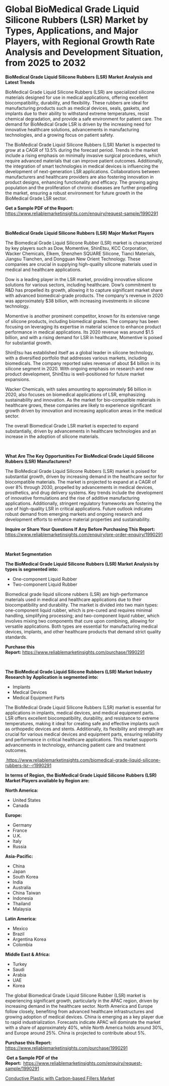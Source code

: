 <p><h1>Global BioMedical Grade Liquid Silicone Rubbers (LSR) Market by Types, Applications, and Major Players, with Regional Growth Rate Analysis and Development Situation, from 2025 to 2032</h1></p><p><strong>BioMedical Grade Liquid Silicone Rubbers (LSR) Market Analysis and Latest Trends</strong></p>
<p><p>BioMedical Grade Liquid Silicone Rubbers (LSR) are specialized silicone materials designed for use in medical applications, offering excellent biocompatibility, durability, and flexibility. These rubbers are ideal for manufacturing products such as medical devices, seals, gaskets, and implants due to their ability to withstand extreme temperatures, resist chemical degradation, and provide a safe environment for patient care. The demand for BioMedical Grade LSR is driven by the increasing need for innovative healthcare solutions, advancements in manufacturing technologies, and a growing focus on patient safety.</p><p>The BioMedical Grade Liquid Silicone Rubbers (LSR) Market is expected to grow at a CAGR of 13.5% during the forecast period. Trends in the market include a rising emphasis on minimally invasive surgical procedures, which require advanced materials that can improve patient outcomes. Additionally, the integration of smart technologies in medical devices is influencing the development of next-generation LSR applications. Collaborations between manufacturers and healthcare providers are also fostering innovation in product designs, enhancing functionality and efficacy. The growing aging population and the proliferation of chronic diseases are further propelling the market, ensuring a robust environment for future growth in the BioMedical Grade LSR sector.</p></p>
<p><strong>Get a Sample PDF of the Report:&nbsp;</strong> <a href="https://www.reliablemarketinsights.com/enquiry/request-sample/1990291?utm_campaign=2252&utm_medium=2&utm_source=Github&utm_content=ia&utm_term=03042025&utm_id=biomedical-grade-liquid-silicone-rubbers-lsr">https://www.reliablemarketinsights.com/enquiry/request-sample/1990291</a></p>
<p>&nbsp;</p>
<p><strong>BioMedical Grade Liquid Silicone Rubbers (LSR) Major Market Players</strong></p>
<p><p>The Biomedical Grade Liquid Silicone Rubber (LSR) market is characterized by key players such as Dow, Momentive, ShinEtsu, KCC Corporation, Wacker Chemicals, Elkem, Shenzhen SQUARE Silicone, Tianci Materials, Jiangsu Tianchen, and Dongguan New Orient Technology. These companies are crucial in supplying high-quality silicone materials used in medical and healthcare applications.</p><p>Dow is a leading player in the LSR market, providing innovative silicone solutions for various sectors, including healthcare. Dow’s commitment to R&D has propelled its growth, allowing it to capture significant market share with advanced biomedical-grade products. The company's revenue in 2020 was approximately $38 billion, with increasing investments in silicone technology.</p><p>Momentive is another prominent competitor, known for its extensive range of silicone products, including biomedical grades. The company has been focusing on leveraging its expertise in material science to enhance product performance in medical applications. Its 2020 revenue was around $1.5 billion, and with a rising demand for LSR in healthcare, Momentive is poised for substantial growth.</p><p>ShinEtsu has established itself as a global leader in silicone technology, with a diversified portfolio that addresses various markets, including biomedicals. The company reported sales revenue of about $4 billion in its silicone segment in 2020. With ongoing emphasis on research and new product development, ShinEtsu is well-positioned for future market expansions.</p><p>Wacker Chemicals, with sales amounting to approximately $6 billion in 2020, also focuses on biomedical applications of LSR, emphasizing sustainability and innovation. As the market for bio-compatible materials in healthcare grows, these companies are likely to experience significant growth driven by innovation and increasing application areas in the medical sector. </p><p>The overall Biomedical Grade LSR market is expected to expand substantially, driven by advancements in healthcare technologies and an increase in the adoption of silicone materials.</p></p>
<p>&nbsp;</p>
<p><strong>What Are The Key Opportunities For BioMedical Grade Liquid Silicone Rubbers (LSR) Manufacturers?</strong></p>
<p><p>The BioMedical Grade Liquid Silicone Rubbers (LSR) market is poised for substantial growth, driven by increasing demand in the healthcare sector for biocompatible materials. The market is projected to expand at a CAGR of over 8% through 2030, propelled by advancements in medical devices, prosthetics, and drug delivery systems. Key trends include the development of innovative formulations and the rise of additive manufacturing applications. Additionally, stringent regulatory frameworks are fostering the use of high-quality LSR in critical applications. Future outlook indicates robust demand from emerging markets and ongoing research and development efforts to enhance material properties and sustainability.</p></p>
<p><strong>Inquire or Share Your Questions If Any Before Purchasing This Report:</strong> <a href="https://www.reliablemarketinsights.com/enquiry/pre-order-enquiry/1990291?utm_campaign=2252&utm_medium=2&utm_source=Github&utm_content=ia&utm_term=03042025&utm_id=biomedical-grade-liquid-silicone-rubbers-lsr">https://www.reliablemarketinsights.com/enquiry/pre-order-enquiry/1990291</a></p>
<p>&nbsp;</p>
<p><strong>Market Segmentation</strong></p>
<p><strong>The BioMedical Grade Liquid Silicone Rubbers (LSR) Market Analysis by types is segmented into:</strong></p>
<p><ul><li>One-component Liquid Rubber</li><li>Two-component Liquid Rubber</li></ul></p>
<p><p>Biomedical grade liquid silicone rubbers (LSR) are high-performance materials used in medical and healthcare applications due to their biocompatibility and durability. The market is divided into two main types: one-component liquid rubber, which is pre-cured and requires minimal handling, simplifying processing; and two-component liquid rubber, which involves mixing two components that cure upon combining, allowing for versatile applications. Both types are essential for manufacturing medical devices, implants, and other healthcare products that demand strict quality standards.</p></p>
<p><strong>Purchase this Report:&nbsp;</strong><a href="https://www.reliablemarketinsights.com/purchase/1990291?utm_campaign=2252&utm_medium=2&utm_source=Github&utm_content=ia&utm_term=03042025&utm_id=biomedical-grade-liquid-silicone-rubbers-lsr">https://www.reliablemarketinsights.com/purchase/1990291</a></p>
<p>&nbsp;</p>
<p><strong>The BioMedical Grade Liquid Silicone Rubbers (LSR) Market Industry Research by Application is segmented into:</strong></p>
<p><ul><li>Implants</li><li>Medical Devices</li><li>Medical Equipment Parts</li></ul></p>
<p><p>The BioMedical Grade Liquid Silicone Rubbers (LSR) market is essential for applications in implants, medical devices, and medical equipment parts. LSR offers excellent biocompatibility, durability, and resistance to extreme temperatures, making it ideal for creating safe and effective implants such as orthopedic devices and stents. Additionally, its flexibility and strength are crucial for various medical devices and equipment parts, ensuring reliability and performance in critical healthcare applications. This market supports advancements in technology, enhancing patient care and treatment outcomes.</p></p>
<p><a href="https://www.reliablemarketinsights.com/biomedical-grade-liquid-silicone-rubbers-lsr--r1990291?utm_campaign=2252&utm_medium=2&utm_source=Github&utm_content=ia&utm_term=03042025&utm_id=biomedical-grade-liquid-silicone-rubbers-lsr">&nbsp;https://www.reliablemarketinsights.com/biomedical-grade-liquid-silicone-rubbers-lsr--r1990291</a></p>
<p><strong>In terms of Region, the BioMedical Grade Liquid Silicone Rubbers (LSR) Market Players available by Region are:</strong></p>
<p>
    <p> <strong> North America: </strong>
        <ul>
            <li>United States</li>
            <li>Canada</li>
        </ul>
        </p> 
    <p> <strong> Europe: </strong>
        <ul>
            <li>Germany</li>
            <li>France</li>
            <li>U.K.</li>
            <li>Italy</li>
            <li>Russia</li>
        </ul>
        </p> 
    <p> <strong> Asia-Pacific: </strong>
        <ul>
            <li>China</li>
            <li>Japan</li>
            <li>South Korea</li>
            <li>India</li>
            <li>Australia</li>
            <li>China Taiwan</li>
            <li>Indonesia</li>
            <li>Thailand</li>
            <li>Malaysia</li>
        </ul>
        </p> 
    <p> <strong> Latin America: </strong>
        <ul>
            <li>Mexico</li>
            <li>Brazil</li>
            <li>Argentina Korea</li>
            <li>Colombia</li>
        </ul>
        </p> 
    <p> <strong> Middle East & Africa: </strong>
        <ul>
            <li>Turkey</li>
            <li>Saudi</li>
            <li>Arabia</li>
            <li>UAE</li>
            <li>Korea</li>
        </ul>
    </p>
    </p>
<p><p>The global Biomedical Grade Liquid Silicone Rubber (LSR) market is experiencing significant growth, particularly in the APAC region, driven by increasing demand in the healthcare sector. North America and Europe follow closely, benefiting from advanced healthcare infrastructures and growing adoption of medical devices. China is emerging as a key player due to rapid industrialization. Forecasts indicate APAC will dominate the market with a share of approximately 40%, while North America holds around 30%, and Europe around 25%. China is projected to contribute about 5%.</p></p>
<p><strong>Purchase this Report: </strong><a href="https://www.reliablemarketinsights.com/purchase/1990291?utm_campaign=2252&utm_medium=2&utm_source=Github&utm_content=ia&utm_term=03042025&utm_id=biomedical-grade-liquid-silicone-rubbers-lsr">https://www.reliablemarketinsights.com/purchase/1990291</a></p>
<p>&nbsp;<strong>Get a Sample PDF of the Report:&nbsp;&nbsp;</strong><a href="https://www.reliablemarketinsights.com/enquiry/request-sample/1990291?utm_campaign=2252&utm_medium=2&utm_source=Github&utm_content=ia&utm_term=03042025&utm_id=biomedical-grade-liquid-silicone-rubbers-lsr">https://www.reliablemarketinsights.com/enquiry/request-sample/1990291</a></p>
<p><strong></strong></p>
<p><p><a href="https://github.com/DianaWilson796/Market-Research-Report-List-2/blob/main/conductive-plastic-with-carbon-based-fillers-market.md?utm_campaign=2252&utm_medium=2&utm_source=Github&utm_content=ia&utm_term=03042025&utm_id=biomedical-grade-liquid-silicone-rubbers-lsr">Conductive Plastic with Carbon-based Fillers Market</a></p></p>